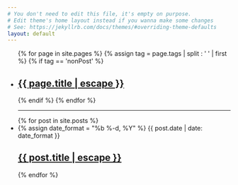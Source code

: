 ```yaml
---
# You don't need to edit this file, it's empty on purpose.
# Edit theme's home layout instead if you wanna make some changes
# See: https://jekyllrb.com/docs/themes/#overriding-theme-defaults
layout: default
---
```


<ul class="date-list" >
    {% for page in site.pages %}
    {% assign tag = page.tags | split : ' ' | first %}
      {% if tag == 'nonPost' %}
      <li>
        <h2>
          <a href="{{ page.url | relative_url }}">{{ page.title | escape }}</a>
        </h2>
      </li>
      {% endif %}
    {% endfor %}
    <hr/>
    {% for post in site.posts %}
      <li>
        {% assign date_format = "%b %-d, %Y" %}
        <span id="date">{{ post.date | date: date_format  }}</span>
        <h2>
          <a href="{{ post.url | relative_url }}">{{ post.title | escape }}</a>
        </h2>
      </li>
    {% endfor %}
  </ul>

